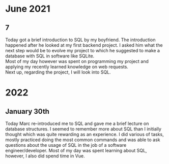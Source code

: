 # June 2021

## 7

Today got a brief introduction to SQL by my boyfriend. The introduction happened after he looked at my first backend project. I asked him what the next step would be to evolve my project to which he suggested to make a database with SQL in software like SQLite.  
Most of my day however was spent on programming my project and applying my recently learned knowledge on web requests.  
Next up, regarding the project, I will look into SQL.

# 2022

## January 30th

Today Marc re-introduced me to SQL and gave me a brief lecture on database structures. I seemed to remember more about SQL than I initially thought which was quite rewarding as an experience. I did various of tasks, mostly practiced doing the most common commands and was able to ask questions about the usage of SQL in the job of a software engineer/developer. Most of my day was spent learning about SQL, however, I also did spend time in Vue.

